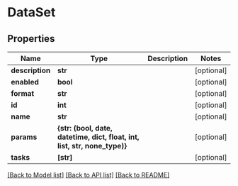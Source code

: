 # DataSet


## Properties
Name | Type | Description | Notes
------------ | ------------- | ------------- | -------------
**description** | **str** |  | [optional] 
**enabled** | **bool** |  | [optional] 
**format** | **str** |  | [optional] 
**id** | **int** |  | [optional] 
**name** | **str** |  | [optional] 
**params** | **{str: (bool, date, datetime, dict, float, int, list, str, none_type)}** |  | [optional] 
**tasks** | **[str]** |  | [optional] 

[[Back to Model list]](../README.md#documentation-for-models) [[Back to API list]](../README.md#documentation-for-api-endpoints) [[Back to README]](../README.md)



